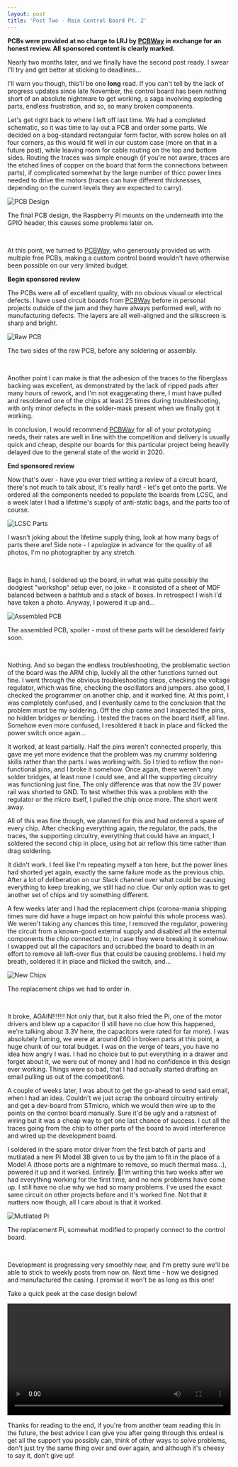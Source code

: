 ```yaml
---
layout: post
title: 'Post Two - Main Control Board Pt. 2'
---
```


**PCBs were provided at no charge to LRJ by [PCBWay](https://pcbway.com) in exchange for an honest review. All sponsored content is clearly marked.**

Nearly two months later, and we finally have the second post ready. I swear I'll try and get better at sticking to deadlines... 

I'll warn you though, this'll be one **long** read. If you can't tell by the lack of progress updates since late November, the control board has been nothing short of an absolute nightmare to get working, a saga involving exploding parts, endless frustration, and so, so many broken components.

Let's get right back to where I left off last time. We had a completed schematic, so it was time to lay out a PCB and order some parts. We decided on a bog-standard rectangular form factor, with screw holes on all four corners, as this would fit well in our custom case (more on that in a future post), while leaving room for cable routing on the top and bottom sides. Routing the traces was simple enough (if you're not aware, traces are the etched lines of copper on the board that form the connections between parts), if complicated somewhat by the large number of thicc power lines needed to drive the motors (traces can have different thicknesses, depending on the current levels they are expected to carry). 

![PCB Design](/images/board-design.png "PCB Design")

The final PCB design, the Raspberry Pi mounts on the underneath into the GPIO header, this causes some problems later on.

<br>

At this point, we turned to [PCBWay](https://pcbway.com), who generously provided us with multiple free PCBs, making a custom control board wouldn't have otherwise been possible on our very limited budget.

**Begin sponsored review**

The PCBs were all of excellent quality, with no obvious visual or electrical defects. l have used circuit boards from [PCBWay](https://pcbway.com) before in personal projects outside of the jam and they have always performed well, with no manufacturing defects. The layers are all well-aligned and the silkscreen is sharp and bright.

![Raw PCB](/images/pcb.jpg "Raw PCB")

The two sides of the raw PCB, before any soldering or assembly.

<br>

Another point I can make is that the adhesion of the traces to the fiberglass backing was excellent, as demonstrated by the lack of ripped pads after many hours of rework, and I'm not exaggerating there, I must have pulled and resoldered one of the chips at least 25 times during troubleshooting, with only minor defects in the solder-mask present when we finally got it working.

In conclusion, I would recommend [PCBWay](https://pcbway.com) for all of your prototyping needs, their rates are well in line with the competition and delivery is usually quick and cheap, despite our boards for this particular project being heavily delayed due to the general state of the world in 2020.

**End sponsored review**

Now that's over - have you ever tried writing a review of a circuit board, there's not much to talk about, it's really hard! - let's get onto the parts. We ordered all the components needed to populate the boards from LCSC, and a week later I had a lifetime's supply of anti-static bags, and the parts too of course. 

![LCSC Parts](/images/lcsc-parts.jpg "LCSC Parts")

I wasn't joking about the lifetime supply thing, look at how many bags of parts there are! Side note - I apologize in advance for the quality of all photos, I'm no photographer by any stretch.

<br>

Bags in hand, I soldered up the board, in what was quite possibly the dodgiest "workshop" setup ever, no joke - it consisted of a sheet of MDF balanced between a bathtub and a stack of boxes. In retrospect I wish I'd have taken a photo. Anyway, I powered it up and...

![Assembled PCB](/images/assembled-pcb.jpg "Assembled PCB")

The assembled PCB, spoiler - most of these parts will be desoldered fairly soon.

<br>

Nothing. And so began the endless troubleshooting, the problematic section of the board was the ARM chip, luckily all the other functions turned out fine. I went through the obvious troubleshooting steps, checking the voltage regulator, which was fine, checking the oscillators and jumpers. also good, I checked the programmer on another chip, and it worked fine. At this point, I was completely confused, and I eventually came to the conclusion that the problem must be my soldering. Off the chip came and I inspected the pins, no hidden bridges or bending. I tested the traces on the board itself, all fine. Somehow even more confused, I resoldered it back in place and flicked the power switch once again...

It worked, at least partially. Half the pins weren't connected properly, this gave me yet more evidence that the problem was my crummy soldering skills rather than the parts I was working with. So I tried to reflow the non-functional pins, and I broke it somehow. Once again, there weren't any solder bridges, at least none I could see, and all the supporting circuitry was functioning just fine. The only difference was that now the 3V power rail was shorted to GND. To test whether this was a problem with the regulator or the micro itself, I pulled the chip once more. The short went away.

All of this was fine though, we planned for this and had ordered a spare of every chip. After checking everything again, the regulator, the pads, the traces, the supporting circuitry, everything that could have an impact, I soldered the second chip in place, using hot air reflow this time rather than drag soldering.

It didn't work. I feel like I'm repeating myself a ton here, but the power lines had shorted yet again, exactly the same failure mode as the previous chip. After a lot of deliberation on our Slack channel over what could be causing everything to keep breaking, we still had no clue. Our only option was to get another set of chips and try something different.

A few weeks later and I had the replacement chips (corona-mania shipping times sure did have a huge impact on how painful this whole process was). We weren't taking any chances this time, I removed the regulator, powering the circuit from a known-good external supply and disabled all the external components the chip connected to, in case they were breaking it somehow. I swapped out all the capacitors and scrubbed the board to death in an effort to remove all left-over flux that could be causing problems. I held my breath, soldered it in place and flicked the switch, and...

![New Chips](/images/new-chips.jpg "New Chips")

The replacement chips we had to order in.

<br>

It broke, AGAIN!!!!!!! Not only that, but it also fried the Pi, one of the motor drivers and blew up a capacitor (I still have no clue how this happened, we're talking about 3.3V here, the capacitors were rated for far more).  I was absolutely fuming, we were at around £60 in broken parts at this point, a huge chunk of our total budget. I was on the verge of tears, you have no idea how angry I was. I had no choice but to put everything in a drawer and forget about it, we were out of money and I had no confidence in this design ever working. Things were so bad, that I had actually started drafting an email pulling us out of the competition6.

A couple of weeks later, I was about to get the go-ahead to send said email, when I had an idea. Couldn't we just scrap the onboard circuitry entirely and get a dev-board from STmicro, which we would then wire up to the points on the control board manually. Sure it'd be ugly and a ratsnest of wiring but it was a cheap way to get one last chance of success. I cut all the traces going from the chip to other parts of the board to avoid interference and wired up the development board.

I soldered in the spare motor driver from the first batch of parts and mutilated a new Pi Model 3B given to us by the jam to fit in the place of a Model A (those ports are a nightmare to remove, so much thermal mass...), powered it up and it worked. Entirely. I'm writing this two weeks after we had everything working for the first time, and no new problems have come up. I still have no clue why we had so many problems. I've used the exact same circuit on other projects before and it's worked fine. Not that it matters now though, all I care about is that it worked.

![Mutilated Pi](/images/mutilated-pi.jpg "Mutilated Pi")

The replacement Pi, somewhat modified to properly connect to the control board.

<br>

Development is progressing very smoothly now, and I'm pretty sure we'll be able to stick to weekly posts from now on. Next time - how we designed and manufactured the casing. I promise it won't be as long as this one!

Take a quick peek at the case design below!

<video width="100%" autoplay loop>
    <source src="/images/caseloop.webm" type="video/webm"/>
</video>
<br>

Thanks for reading to the end, if you're from another team reading this in the future, the best advice I can give you after going through this ordeal is get all the support you possibly can, think of other ways to solve problems, don't just try the same thing over and over again, and although it's cheesy to say it, don't give up!